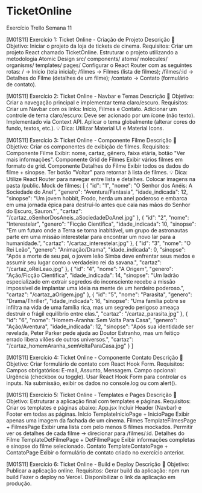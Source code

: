 # TicketOnline
Exercício Trello Semana 11

[M01S11] Exercício 1: Ticket Online - Criação de Projeto
Descrição
🎯 Objetivo: Iniciar o projeto da loja de tickets de cinema.
Requisitos:
Criar um projeto React chamado TicketOnline.
Estruturar o projeto utilizando a metodologia Atomic Design
src/
  components/
    atoms/
    molecules/
    organisms/
    templates/
  pages/
Configurar o React Router com as seguintes rotas:
/ → Início (tela inicial);
/filmes → Filmes (lista de filmes);
/filmes/:id → Detalhes do Filme (detalhes de um filme);
/contato → Contato (formulário de contato).

[M01S11] Exercício 2: Ticket Online - Navbar e Temas
Descrição
🎯 Objetivo: Criar a navegação principal e implementar tema claro/escuro.
Requisitos:
Criar um Navbar com os links: Início, Filmes e Contato.
Adicionar um controle de tema claro/escuro:
Deve ser acionado por um ícone (não texto).
Implementado via Context API.
Aplicar o tema globalmente (alterar cores do fundo, textos, etc.).
💡 Dica: Utilizar Material UI e Material Icons.

[M01S11] Exercício 3: Ticket Online - Componente Filme
Descrição
🎯 Objetivo: Criar os componentes de exibição de filmes.
Requisitos:
Componente Filme
Exibir: nome, cartaz, gênero, faixa etária, botão "Ver mais informações".
Componente Grid de Filmes
Exibir vários filmes em formato de grid.
Componente Detalhes do Filme
Exibir todos os dados do filme + sinopse.
Ter botão "Voltar" para retornar à lista de filmes.
💡 Dica: Utilize React Router para navegar entre lista e detalhes. Colocar imagens na pasta /public.
Mock de filmes:
[
  {
    "id": "1",
    "nome": "O Senhor dos Anéis: A Sociedade do Anel",
    "genero": "Aventura/Fantasia",
    "idade_indicada": 12,
    "sinopse": "Um jovem hobbit, Frodo, herda um anel poderoso e embarca em uma jornada épica para destruí-lo antes que caia nas mãos do Senhor do Escuro, Sauron."`,
    "cartaz": "/cartaz_oSenhorDosAneis_aSociedadeDoAnel.jpg"
  },
  {
    "id": "2",
    "nome": "Interestelar",
    "genero": "Ficção Científica",
    "idade_indicada": 10,
    "sinopse": "Em um futuro onde a Terra se torna inabitável, um grupo de astronautas parte em uma missão interestelar para encontrar um novo lar para a humanidade.",
    "cartaz": "/cartaz_interestelar.jpg"
  },
  {
    "id": "3",
    "nome": "O Rei Leão",
    "genero": "Animação/Drama",
    "idade_indicada": 0,
    "sinopse": "Após a morte de seu pai, o jovem leão Simba deve enfrentar seus medos e assumir seu lugar como o verdadeiro rei da savana.",
    "cartaz": "/cartaz_oReiLeao.jpg"
  },
  {
    "id": "4",
    "nome": "A Origem",
    "genero": "Ação/Ficção Científica",
    "idade_indicada": 14,
    "sinopse": "Um ladrão especializado em extrair segredos do inconsciente recebe a missão impossível de implantar uma ideia na mente de um herdeiro poderoso.",
    "cartaz": "/cartaz_aOrigem.jpg"
  },
  {
    "id": "5",
    "nome": "Parasita",
    "genero": "Drama/Thriller",
    "idade_indicada": 16,
    "sinopse": "Uma família pobre se infiltra na vida de uma família rica, mas um segredo perigoso ameaça destruir o frágil equilíbrio entre elas.",
    "cartaz": "/cartaz_parasita.jpg"
  },
  {
    "id": "6",
    "nome": "Homem-Aranha: Sem Volta Para Casa",
    "genero": "Ação/Aventura",
    "idade_indicada": 12,
    "sinopse": "Após sua identidade ser revelada, Peter Parker pede ajuda ao Doutor Estranho, mas um feitiço errado libera vilões de outros universos.",
    "cartaz": "/cartaz_homemAranha_semVoltaParaCasa.jpg"
  }
]

[M01S11] Exercício 4: Ticket Online - Componente Contato
Descrição
🎯 Objetivo: Criar formulário de contato com React Hook Form.
Requisitos:
Campos obrigatórios: E-mail, Assunto, Mensagem.
Campo opcional: Urgência (checkbox ou toggle).
Usar React Hook Form para controlar os inputs.
Na submissão, exibir os dados no console.log ou com alert().

[M01S11] Exercício 5: Ticket Online -  Templates e Pages
Descrição
🎯 Objetivo: Estruturar a aplicação final com templates e páginas.
Requisitos:
Criar os templates e páginas abaixo:
App.jsx
Incluir Header (Navbar) e Footer em todas as páginas.
Início
TemplateInicioPage + InicioPage
Exibir apenas uma imagem da fachada de um cinema.
Filmes
TemplateFilmesPage + FilmesPage
Exibir uma lista com pelo menos 6 filmes mockados.
Permitir ver os detalhes de cada filme → direcionar para /filmes/:id.
Detalhes do Filme
TemplateDetFilmePage + DetFilmePage
Exibir informações completas e sinopse do filme selecionado.
Contato
TemplateContatoPage + ContatoPage
Exibir o formulário de contato criado no exercício anterior.


[M01S11] Exercício 6: Ticket Online -  Build e Deploy
Descrição
🎯 Objetivo: Publicar a aplicação online.
Requisitos:
Gerar build da aplicação:
npm run build
Fazer o deploy no Vercel.
Disponibilizar o link da aplicação em produção.
